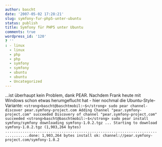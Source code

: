 ```yaml
---
author: bascht
date: '2007-05-02 17:28:21'
slug: symfony-fur-php5-unter-ubuntu
status: publish
title: Symfony für PHP5 unter Ubuntu
comments: true
wordpress_id: '120'
? ''
: - linux
  - linux
  - php
  - php
  - symfony
  - symfony
  - ubuntu
  - ubuntu
  - Uncategorized
---
```


...ist überhaupt kein Problem, dank PEAR. Nachdem Frank heute mit
Windows schon etwas herumgeflucht hat - hier nochmal die
Ubuntu-Style-Variante:
`<strong>bascht@baschtmobil:~$</strong> sudo pear channel-discover pear.symfony-project.com Adding Channel "pear.symfony-project.com" succeeded Discovery of channel "pear.symfony-project.com" succeeded <strong>bascht@baschtmobil:~$</strong> sudo pear install symfony/symfony downloading symfony-1.0.2.tgz ... Starting to download symfony-1.0.2.tgz (1,903,264 bytes) .................................................................................done: 1,903,264 bytes install ok: channel://pear.symfony-project.com/symfony-1.0.2`


